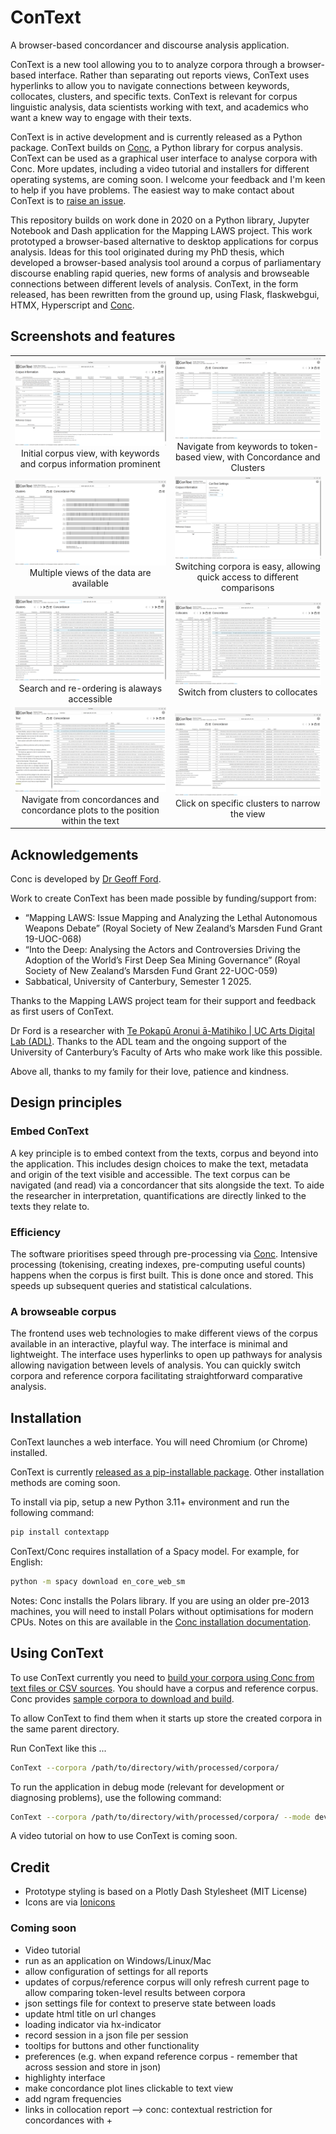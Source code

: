 # ConText

A browser-based concordancer and discourse analysis application.  

ConText is a new tool allowing you to to analyze corpora through a browser-based interface. Rather than separating out reports views, ConText uses hyperlinks to allow you to navigate connections between keywords, collocates, clusters, and specific texts. ConText is relevant for corpus linguistic analysis, data scientists working with text, and academics who want a knew way to engage with their texts. 

ConText is in active development and is currently released as a Python package. ConText builds on [Conc](https://github.com/polsci/conc), a Python library for corpus analysis. ConText can be used as a graphical user interface to analyse corpora with Conc. More updates, including a video tutorial and installers for different operating systems, are coming soon. I welcome your feedback and I'm keen to help if you have problems. The easiest way to make contact about ConText is to [raise an issue](https://github.com/polsci/ConText/issues/new).

This repository builds on work done in 2020 on a Python library, Jupyter Notebook and Dash application for the Mapping LAWS project. This work prototyped a browser-based alternative to desktop applications for corpus analysis. Ideas for this tool originated during my PhD thesis, which developed a browser-based analysis tool around a corpus of parliamentary discourse enabling rapid queries, new forms of analysis and browseable connections between different levels of analysis. ConText, in the form released, has been rewritten from the ground up, using Flask, flaskwebgui, HTMX, Hyperscript and [Conc](https://geoffford.nz/conc/). 

## Screenshots and features

| | |
|:-------------------------:|:-------------------------:|
|<img alt="Initial corpus view, with keywords and corpus information prominent" src="https://github.com/polsci/ConText/blob/main/assets/01-corpus-keyness-and-info.png?raw=true">  Initial corpus view, with keywords and corpus information prominent |  <img alt="Navigate from keywords to token-based view, with Concordance and Clusters" src="https://github.com/polsci/ConText/blob/main/assets/02-from-keywords-to-concordance.png?raw=true"> Navigate from keywords to token-based view, with Concordance and Clusters |
|<img alt="Multiple views of the data are available" src="https://github.com/polsci/ConText/blob/main/assets/03-switch-views-concordance-plot.png?raw=true">  Multiple views of the data are available |  <img alt="Switching corpora is easy, allowing quick access to different comparisons" src="https://github.com/polsci/ConText/blob/main/assets/04-switch-corpora.png?raw=true"> Switching corpora is easy, allowing quick access to different comparisons|
|<img alt="Search and re-ordering is alaways accessible" src="https://github.com/polsci/ConText/blob/main/assets/05-searching-for-economy.png?raw=true">  Search and re-ordering is alaways accessible |  <img alt="Switch from clusters to collocates" src="https://github.com/polsci/ConText/blob/main/assets/06-switch-to-view-collocates.png?raw=true"> Switch from clusters to collocates|
|<img alt="Navigate from concordances and concordance plots to the position within the text" src="https://github.com/polsci/ConText/blob/main/assets/07-navigate-the-texts.png?raw=true">  Navigate from concordances and concordance plots to the position within the text |  <img alt="Click on specific clusters to narrow the view" src="https://github.com/polsci/ConText/blob/main/assets/08-narrow-and-focus.png?raw=true"> Click on specific clusters to narrow the view|

## Acknowledgements

Conc is developed by [Dr Geoff Ford](https://geoffford.nz/).

Work to create ConText has been made possible by
funding/support from:

- “Mapping LAWS: Issue Mapping and Analyzing the Lethal Autonomous
  Weapons Debate” (Royal Society of New Zealand’s Marsden Fund Grant
  19-UOC-068)  
- “Into the Deep: Analysing the Actors and Controversies Driving the
  Adoption of the World’s First Deep Sea Mining Governance” (Royal
  Society of New Zealand’s Marsden Fund Grant 22-UOC-059)
- Sabbatical, University of Canterbury, Semester 1 2025.

Thanks to the Mapping LAWS project team for their support and feedback
as first users of ConText.

Dr Ford is a researcher with [Te Pokapū Aronui ā-Matihiko \| UC Arts
Digital Lab (ADL)](https://artsdigitallab.canterbury.ac.nz/). Thanks to
the ADL team and the ongoing support of the University of Canterbury’s
Faculty of Arts who make work like this possible.

Above all, thanks to my family for their love, patience and kindness.

## Design principles

### Embed ConText

A key principle is to embed context from the texts, corpus and beyond into the application. This includes design choices to make the text, metadata and origin of the text visible and accessible. The text corpus can be navigated (and read) via a concordancer that sits alongside the text. To aide the researcher in interpretation, quantifications are directly linked to the texts they relate to. 

### Efficiency

The software prioritises speed through pre-processing via [Conc](https://github.com/polsci/conc). Intensive processing (tokenising, creating indexes, pre-computing useful counts) happens when the corpus is first built. This is done once and stored. This speeds up subsequent queries and statistical calculations. 

### A browseable corpus

The frontend uses web technologies to make different views of the corpus available in an interactive, playful way. The interface is minimal and lightweight. The interface uses hyperlinks to open up pathways for analysis allowing navigation between levels of analysis. You can quickly switch corpora and reference corpora facilitating straightforward comparative analysis.

## Installation

ConText launches a web interface. You will need Chromium (or Chrome) installed.  

ConText is currently [released as a pip-installable package](https://pypi.org/project/contextapp/). Other installation methods are coming soon.  

To install via pip, setup a new Python 3.11+ environment and run the following command:  

```bash
pip install contextapp
```

ConText/Conc requires installation of a Spacy model. For example, for English:  

```bash
python -m spacy download en_core_web_sm
```

Notes: Conc installs the Polars library. If you are using an older pre-2013 machines, you will need to install Polars without optimisations for modern CPUs. Notes on this are available in the [Conc installation documentation](https://geoffford.nz/conc/tutorials/install.html#pre-2013-cpu-install-polars-with-support-for-older-machines).  

## Using ConText

To use ConText currently you need to [build your corpora using Conc from text files or CSV sources](https://geoffford.nz/conc/tutorials/recipes.html). You should have a corpus and reference corpus. Conc provides [sample corpora to download and build](https://geoffford.nz/conc/api/corpora.html#build-sample-corpora).  

To allow ConText to find them when it starts up store the created corpora in the same parent directory.  

Run ConText like this ...  

```bash
ConText --corpora /path/to/directory/with/processed/corpora/
```

To run the application in debug mode (relevant for development or diagnosing problems), use the following command:   

```bash
ConText --corpora /path/to/directory/with/processed/corpora/ --mode development
```

A video tutorial on how to use ConText is coming soon.  

## Credit

- Prototype styling is based on a Plotly Dash Stylesheet (MIT License)  
- Icons are via [Ionicons](https://ionic.io/ionicons)  

### Coming soon

- Video tutorial  
- run as an application on Windows/Linux/Mac  
- allow configuration of settings for all reports  
- updates of corpus/reference corpus will only refresh current page to allow comparing token-level results between corpora  
- json settings file for context to preserve state between loads  
- update html title on url changes  
- loading indicator via hx-indicator  
- record session in a json file per session  
- tooltips for buttons and other functionality  
- preferences (e.g. when expand reference corpus - remember that across session and store in json)  
- highlighty interface  
- make concordance plot lines clickable to text view
- add ngram frequencies
- links in collocation report --> conc: contextual restriction for concordances with +

